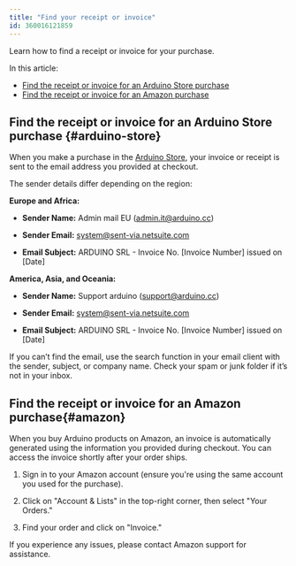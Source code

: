 ```yaml
---
title: "Find your receipt or invoice"
id: 360016121859
---
```



Learn how to find a receipt or invoice for your purchase.

In this article:

* [Find the receipt or invoice for an Arduino Store purchase](#arduino-store)
* [Find the receipt or invoice for an Amazon purchase](#amazon)

## Find the receipt or invoice for an Arduino Store purchase {#arduino-store}

When you make a purchase in the [Arduino Store](https://store.arduino.cc/), your invoice or receipt is sent to the email address you provided at checkout.

The sender details differ depending on the region:

**Europe and Africa:**

- **Sender Name:** Admin mail EU (admin.it@arduino.cc)

- **Sender Email:** system@sent-via.netsuite.com

- **Email Subject:** ARDUINO SRL - Invoice No. [Invoice Number] issued on [Date]

**America, Asia, and Oceania:**

- **Sender Name:** Support arduino (support@arduino.cc)

- **Sender Email:** system@sent-via.netsuite.com

- **Email Subject:** ARDUINO SRL - Invoice No. [Invoice Number] issued on [Date]

If you can’t find the email, use the search function in your email client with the sender, subject, or company name. Check your spam or junk folder if it’s not in your inbox.

## Find the receipt or invoice for an Amazon purchase{#amazon}

When you buy Arduino products on Amazon, an invoice is automatically generated using the information you provided during checkout. You can access the invoice shortly after your order ships.

1. Sign in to your Amazon account (ensure you're using the same account you used for the purchase).

1. Click on "Account & Lists" in the top-right corner, then select "Your Orders."

1. Find your order and click on "Invoice."

If you experience any issues, please contact Amazon support for assistance.
